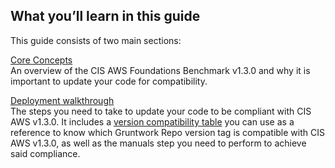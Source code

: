## What you’ll learn in this guide

This guide consists of two main sections:

[Core Concepts](#core_concepts)  
An overview of the CIS AWS Foundations Benchmark v1.3.0 and why it is important to update your code for compatibility.

[Deployment walkthrough](#deployment_walkthrough)  
The steps you need to take to update your code to be compliant with CIS AWS v1.3.0. It includes a
[version compatibility table](#compatibility_table) you can use as a reference to know which Gruntwork Repo version
tag is compatible with CIS AWS v1.3.0, as well as the manuals step you need to perform to achieve said compliance.



<!-- ##DOCS-SOURCER-START
{"sourcePlugin":"Service Catalog Reference","hash":"aee70fce92d9ff3f95c1df6837e9fd85"}
##DOCS-SOURCER-END -->
